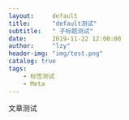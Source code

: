 ```yaml
---
layout:     default
title:      "default测试"
subtitle:   " 子标题测试"
date:       2019-11-22 12:00:00
author:     "lzy"
header-img: "img/test.png"
catalog: true
tags:
    - 标签测试
    - Meta
---
```


文章测试